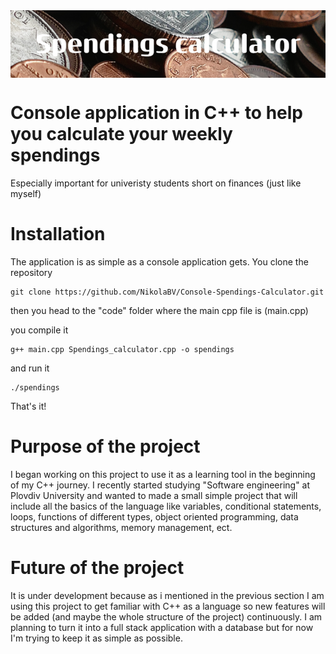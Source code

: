 <img src="Spendings_calculator.png" align="center" />

# Console application in C++ to help you calculate your weekly spendings

Especially important for univeristy students short on finances (just like myself)

# Installation

The application is as simple as a console application gets.
You clone the repository

```
git clone https://github.com/NikolaBV/Console-Spendings-Calculator.git
```

then you head to the "code" folder where the main cpp file is (main.cpp)

you compile it 
```
g++ main.cpp Spendings_calculator.cpp -o spendings
```

and run it

```
./spendings
```

That's it!

# Purpose of the project

I began working on this project to use it as a learning tool in the beginning of my C++ journey. I recently
started studying "Software engineering" at Plovdiv University and wanted to made a small simple project
that will include all the basics of the language like variables, conditional statements, loops, functions of different types,
object oriented programming, data structures and algorithms, memory management, ect.

# Future of the project

It is under development because as i mentioned in the previous section I am using this project to get familiar
with C++ as a language so new features will be added (and maybe the whole structure of the project) continuously.
I am planning to turn it into a full stack application with a database but for now I'm trying to keep it as simple as possible.

